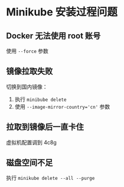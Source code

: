 # Minikube 安装过程问题
## Docker 无法使用 root 账号
使用 `--force` 参数

## 镜像拉取失败
切换到国内镜像：
1. 执行 `minibube delete`
2. 使用 `--image-mirror-country='cn'` 参数

## 拉取到镜像后一直卡住
虚拟机配置调到 4c8g

## 磁盘空间不足
执行 `minikube delete --all --purge`